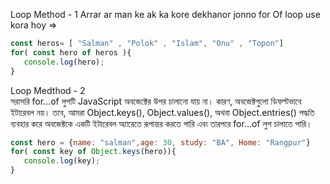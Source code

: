 Loop Method - 1
Arrar ar man ke ak ka kore dekhanor jonno for Of loop use kora hoy => 
```js
const heros= [ "Salman" , "Polok" , "Islam", "Onu" , "Topon"] 
for( const hero of heros ){
   console.log(hero);
}
   ```

 Loop Medthod - 2  
সরাসরি for...of লুপটি JavaScript অবজেক্টের উপর চালানো যায় না। কারণ, অবজেক্টগুলো ডিফল্টভাবে ইটারেবল নয়।
তবে, আমরা Object.keys(), Object.values(), অথবা Object.entries() পদ্ধতি ব্যবহার করে অবজেক্টকে একটি ইটারেবল অ্যারেতে রূপান্তর করতে পারি এবং তারপরে for...of লুপ চালাতে পারি।

```js
const hero = {name: "salman",age: 30, study: "BA", Home: "Rangpur"}
for( const key of Object.keys(hero)){
   console.log(key);
}
```